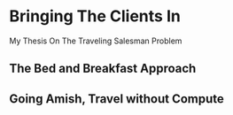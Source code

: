 # Bringing The Clients In

My Thesis On The Traveling Salesman Problem

## The Bed and Breakfast Approach

## Going Amish, Travel without Compute
